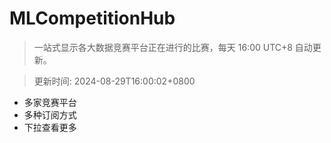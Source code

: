 # MLCompetitionHub

> 一站式显示各大数据竞赛平台正在进行的比赛，每天 16:00 UTC+8 自动更新。
  
> 更新时间: 2024-08-29T16:00:02+0800 

* 多家竞赛平台
* 多种订阅方式
* 下拉查看更多